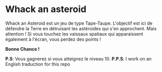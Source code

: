 # Whack an asteroid

Whack an Asteroid est un jeu de type Tape-Taupe.
L'objectif est ici de défendre la Terre en détruisant les astéroides qui s'en approchent. Mais attention ! Si vous touchez les vaissaux spatiaux qui apparaissent également à l'écran, vous perdez des points !

**Bonne Chance !**

**P.S**: Vous gagnerez si vous atteignez le niveau 10.
**P.P.S**: I work on an English traduction for this repo
